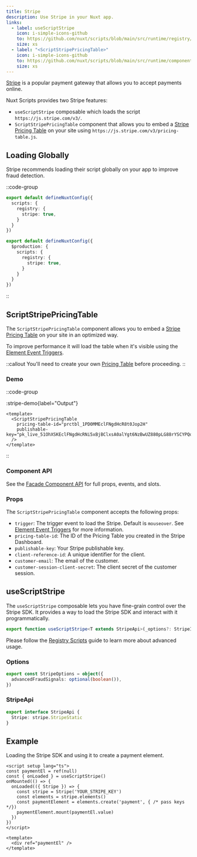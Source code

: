 ```yaml
---
title: Stripe
description: Use Stripe in your Nuxt app.
links:
  - label: useScriptStripe
    icon: i-simple-icons-github
    to: https://github.com/nuxt/scripts/blob/main/src/runtime/registry/stripe.ts
    size: xs
  - label: "<ScriptStripePricingTable>"
    icon: i-simple-icons-github
    to: https://github.com/nuxt/scripts/blob/main/src/runtime/components/ScriptStripePricingTable.vue
    size: xs
---
```


[Stripe](https://stripe.com) is a popular payment gateway that allows you to accept payments online.

Nuxt Scripts provides two Stripe features:
- `useScriptStripe` composable which loads the script `https://js.stripe.com/v3/`.
- `ScriptStripePricingTable` component that allows you to embed a [Stripe Pricing Table](https://docs.stripe.com/payments/checkout/pricing-table) on your site using `https://js.stripe.com/v3/pricing-table.js`.

## Loading Globally

Stripe recommends loading their script globally on your app to improve fraud detection.

::code-group

```ts [Always enabled]
export default defineNuxtConfig({
  scripts: {
    registry: {
      stripe: true,
    }
  }
})
```

```ts [Production only]
export default defineNuxtConfig({
  $production: {
    scripts: {
      registry: {
        stripe: true,
      }
    }
  }
})
```

::


## ScriptStripePricingTable

The `ScriptStripePricingTable` component allows you to embed a [Stripe Pricing Table](https://docs.stripe.com/payments/checkout/pricing-table) on your site
in an optimized way.

To improve performance it will load the table when it's visible using the [Element Event Triggers](/docs/guides/script-triggers#element-event-triggers).

::callout
You'll need to create your own [Pricing Table](https://dashboard.stripe.com/pricing-tables) before proceeding.
::

### Demo

::code-group

:stripe-demo{label="Output"}

```vue [Input]
<template>
  <ScriptStripePricingTable
    pricing-table-id="prctbl_1PD0MMEclFNgdHcR8t0Jop2H"
    publishable-key="pk_live_51OhXSKEclFNgdHcRNi5xBjBClxsA0alYgt6NzBwUZ880pLG88rYSCYPQqpzM3TedzNYu5g2AynKiPI5QVLYSorLJ002iD4VZIB"
  />
</template>
```

::

### Component API

See the [Facade Component API](/docs/guides/facade-components#facade-components-api) for full props, events, and slots.

### Props

The `ScriptStripePricingTable` component accepts the following props:

- `trigger`: The trigger event to load the Stripe. Default is `mouseover`. See [Element Event Triggers](/docs/guides/script-triggers#element-event-triggers) for more information.
- `pricing-table-id`: The ID of the Pricing Table you created in the Stripe Dashboard.
- `publishable-key`: Your Stripe publishable key.
- `client-reference-id`: A unique identifier for the client.
- `customer-email`: The email of the customer.
- `customer-session-client-secret`: The client secret of the customer session.


## useScriptStripe

The `useScriptStripe` composable lets you have fine-grain control over the Stripe SDK. It provides a way to load the Stripe SDK and interact with it programmatically.

```ts
export function useScriptStripe<T extends StripeApi>(_options?: StripeInput) {}
```

Please follow the [Registry Scripts](/docs/guides/registry-scripts) guide to learn more about advanced usage.

### Options

```ts
export const StripeOptions = object({
  advancedFraudSignals: optional(boolean()),
})
```

### StripeApi

```ts
export interface StripeApi {
  Stripe: stripe.StripeStatic
}
```

## Example

Loading the Stripe SDK and using it to create a payment element.

```vue
<script setup lang="ts">
const paymentEl = ref(null)
const { onLoaded } = useScriptStripe()
onMounted(() => {
  onLoaded(({ Stripe }) => {
    const stripe = Stripe('YOUR_STRIPE_KEY')
    const elements = stripe.elements()
    const paymentElement = elements.create('payment', { /* pass keys */})
    paymentElement.mount(paymentEl.value)
  })
})
</script>

<template>
  <div ref="paymentEl" />
</template>
```
